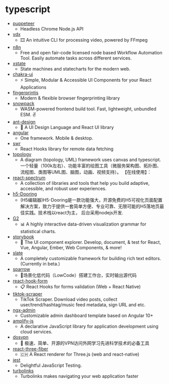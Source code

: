 # typescript
- [puppeteer](https://github.com/puppeteer/puppeteer)
  - Headless Chrome Node.js API
- [vdx](https://github.com/yuanqing/vdx)
  - 🎞️ An intuitive CLI for processing video, powered by FFmpeg
- [n8n](https://github.com/n8n-io/n8n)
  - Free and open fair-code licensed node based Workflow Automation Tool. Easily automate tasks across different services.
- [xstate](https://github.com/davidkpiano/xstate)
  - State machines and statecharts for the modern web.
- [chakra-ui](https://github.com/chakra-ui/chakra-ui)
  - ⚡️ Simple, Modular & Accessible UI Components for your React Applications
- [fingerprintjs](https://github.com/fingerprintjs/fingerprintjs)
  - Modern & flexible browser fingerprinting library
- [snowpack](https://github.com/snowpackjs/snowpack)
  - WASM-powered frontend build tool. Fast, lightweight, unbundled ESM. ✌️
- [ant-design](https://github.com/ant-design/ant-design)
  - 🌈 A UI Design Language and React UI library
- [angular](https://github.com/angular/angular)
  - One framework. Mobile & desktop.
- [swr](https://github.com/vercel/swr)
  - React Hooks library for remote data fetching
- [topology](https://github.com/le5le-com/topology)
  - A diagram (topology, UML) framework uses canvas and typescript. 一个轻量（100k左右）、功能丰富的绘图工具（微服务架构图、拓扑图、流程图、类图等UML图、脑图，动画、视频支持）。 【在线使用】：
- [react-spectrum](https://github.com/adobe/react-spectrum)
  - A collection of libraries and tools that help you build adaptive, accessible, and robust user experiences.
- [h5-Dooring](https://github.com/MrXujiang/h5-Dooring)
  - (H5编辑器)H5-Dooring是一款功能强大，开源免费的H5可视化页面配置解决方案，致力于提供一套简单方便、专业可靠、无限可能的H5落地页最佳实践。技术栈以react为主， 后台采用nodejs开发.
- [G2](https://github.com/antvis/G2)
  - 📊 A highly interactive data-driven visualization grammar for statistical charts.
- [storybook](https://github.com/storybookjs/storybook)
  - 📓 The UI component explorer. Develop, document, & test for React, Vue, Angular, Ember, Web Components, & more!
- [slate](https://github.com/ianstormtaylor/slate)
  - A completely customizable framework for building rich text editors. (Currently in beta.)
- [sparrow](https://github.com/sparrow-js/sparrow)
  - 🎉场景化低代码（LowCode）搭建工作台，实时输出源代码
- [react-hook-form](https://github.com/react-hook-form/react-hook-form)
  - 📋 React Hooks for forms validation (Web + React Native)
- [tiktok-scraper](https://github.com/drawrowfly/tiktok-scraper)
  - TikTok Scraper. Download video posts, collect user/trend/hashtag/music feed metadata, sign URL and etc.
- [ngx-admin](https://github.com/akveo/ngx-admin)
  - Customizable admin dashboard template based on Angular 10+
- [amplify-js](https://github.com/aws-amplify/amplify-js)
  - A declarative JavaScript library for application development using cloud services.
- [dosvpn](https://github.com/dodois/dosvpn)
  - 🚀 极速、简单、开源的VPN访问外网学习先进科学技术的必备工具
- [react-three-fiber](https://github.com/pmndrs/react-three-fiber)
  - 🇨🇭 A React renderer for Three.js (web and react-native)
- [jest](https://github.com/facebook/jest)
  - Delightful JavaScript Testing.
- [turbolinks](https://github.com/turbolinks/turbolinks)
  - Turbolinks makes navigating your web application faster
